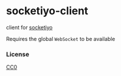 # socketiyo-client

client for [socketiyo](https://github.com/GrosSacASac/JavaScript-Set-Up/tree/master/js/network/socketiyo)

Requires the global `WebSocket` to be available

### License

[CC0](./license.txt)